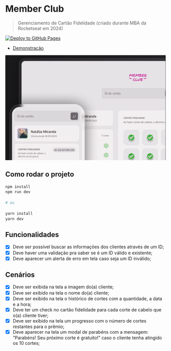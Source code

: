 # Member Club
> Gerenciamento de Cartão Fidelidade (criado durante MBA da Rocketseat em 2024)

[![Deploy to GitHub Pages](https://github.com/santospatrick/projeto-member-club/actions/workflows/deploy.yml/badge.svg)](https://github.com/santospatrick/projeto-member-club/actions/workflows/deploy.yml)

- [Demonstração](https://santospatrick.com/projeto-member-club/)

![Member Club Desktop / Mobile](./docs/image.png)

## Como rodar o projeto
```bash
npm install
npm run dev

# ou

yarn install
yarn dev
```

## Funcionalidades
- [x] Deve ser possível buscar as informações dos clientes através de um ID;
- [x] Deve haver uma validação pra saber se é um ID válido e existente;
- [x] Deve aparecer um alerta de erro em tela caso seja um ID inválido;

## Cenários
- [x] Deve ser exibida na tela a imagem do(a) cliente;
- [x] Deve ser exibido na tela o nome do(a) cliente;
- [x] Deve ser exibido na tela o histórico de cortes com a quantidade, a data e a hora;
- [x] Deve ter um check no cartão fidelidade para cada corte de cabelo que o(a) cliente tiver;
- [x] Deve ser exibido na tela um progresso com o número de cortes restantes para o prêmio;
- [x] Deve aparecer na tela um modal de parabéns com a mensagem: “Parabéns! Seu próximo corte é gratuito!” caso o cliente tenha atingido os 10 cortes;